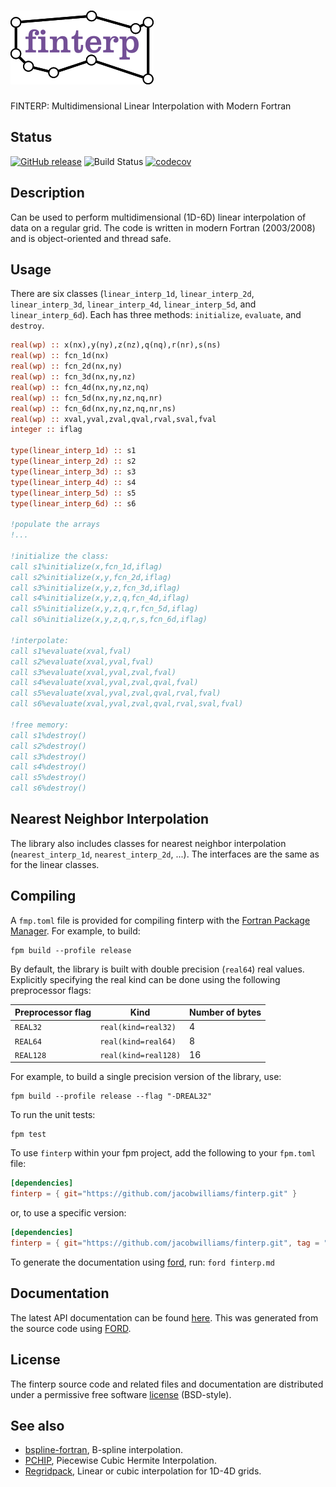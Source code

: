 ![finterp](media/logo.png)
============

FINTERP: Multidimensional Linear Interpolation with Modern Fortran

## Status

[![GitHub release](https://img.shields.io/github/release/jacobwilliams/finterp.svg?style=plastic)](https://github.com/jacobwilliams/finterp/releases/latest)
![Build Status](https://github.com/jacobwilliams/finterp/actions/workflows/CI.yml/badge.svg?branch=master)
[![codecov](https://codecov.io/gh/jacobwilliams/finterp/branch/master/graph/badge.svg?token=BHtd51oUTE)](https://codecov.io/gh/jacobwilliams/finterp)

## Description

Can be used to perform multidimensional (1D-6D) linear interpolation of data on a regular grid. The code is written in modern Fortran (2003/2008) and is object-oriented and thread safe.

## Usage

There are six classes (`linear_interp_1d`, `linear_interp_2d`, `linear_interp_3d`, `linear_interp_4d`, `linear_interp_5d`, and `linear_interp_6d`). Each has three methods: `initialize`, `evaluate`, and `destroy`.

```fortran
real(wp) :: x(nx),y(ny),z(nz),q(nq),r(nr),s(ns)
real(wp) :: fcn_1d(nx)
real(wp) :: fcn_2d(nx,ny)
real(wp) :: fcn_3d(nx,ny,nz)
real(wp) :: fcn_4d(nx,ny,nz,nq)
real(wp) :: fcn_5d(nx,ny,nz,nq,nr)
real(wp) :: fcn_6d(nx,ny,nz,nq,nr,ns)
real(wp) :: xval,yval,zval,qval,rval,sval,fval
integer :: iflag

type(linear_interp_1d) :: s1
type(linear_interp_2d) :: s2
type(linear_interp_3d) :: s3
type(linear_interp_4d) :: s4
type(linear_interp_5d) :: s5
type(linear_interp_6d) :: s6

!populate the arrays
!...

!initialize the class:
call s1%initialize(x,fcn_1d,iflag)
call s2%initialize(x,y,fcn_2d,iflag)
call s3%initialize(x,y,z,fcn_3d,iflag)
call s4%initialize(x,y,z,q,fcn_4d,iflag)
call s5%initialize(x,y,z,q,r,fcn_5d,iflag)
call s6%initialize(x,y,z,q,r,s,fcn_6d,iflag)

!interpolate:
call s1%evaluate(xval,fval)
call s2%evaluate(xval,yval,fval)
call s3%evaluate(xval,yval,zval,fval)
call s4%evaluate(xval,yval,zval,qval,fval)
call s5%evaluate(xval,yval,zval,qval,rval,fval)
call s6%evaluate(xval,yval,zval,qval,rval,sval,fval)

!free memory:
call s1%destroy()
call s2%destroy()
call s3%destroy()
call s4%destroy()
call s5%destroy()
call s6%destroy()
```

## Nearest Neighbor Interpolation

The library also includes classes for nearest neighbor interpolation (`nearest_interp_1d`, `nearest_interp_2d`, ...). The interfaces are the same as for the linear classes.

## Compiling

A `fmp.toml` file is provided for compiling finterp with the [Fortran Package Manager](https://github.com/fortran-lang/fpm). For example, to build:

```
fpm build --profile release
```

By default, the library is built with double precision (`real64`) real values. Explicitly specifying the real kind can be done using the following preprocessor flags:

Preprocessor flag | Kind  | Number of bytes
----------------- | ----- | ---------------
`REAL32`  | `real(kind=real32)`  | 4
`REAL64`  | `real(kind=real64)`  | 8
`REAL128` | `real(kind=real128)` | 16

For example, to build a single precision version of the library, use:

```
fpm build --profile release --flag "-DREAL32"
```

To run the unit tests:

```
fpm test
```

To use `finterp` within your fpm project, add the following to your `fpm.toml` file:
```toml
[dependencies]
finterp = { git="https://github.com/jacobwilliams/finterp.git" }
```

or, to use a specific version:
```toml
[dependencies]
finterp = { git="https://github.com/jacobwilliams/finterp.git", tag = "1.3.0"  }
```

To generate the documentation using [ford](https://github.com/Fortran-FOSS-Programmers/ford), run: ```ford finterp.md```

## Documentation

The latest API documentation can be found [here](https://jacobwilliams.github.io/finterp/). This was generated from the source code using [FORD](https://github.com/Fortran-FOSS-Programmers/ford).

## License

The finterp source code and related files and documentation are distributed under a permissive free software [license](https://github.com/jacobwilliams/finterp/blob/master/LICENSE) (BSD-style).

## See also

 * [bspline-fortran](https://github.com/jacobwilliams/bspline-fortran), B-spline interpolation.
 * [PCHIP](https://github.com/jacobwilliams/PCHIP), Piecewise Cubic Hermite Interpolation.
 * [Regridpack](https://github.com/jacobwilliams/regridpack), Linear or cubic interpolation for 1D-4D grids.